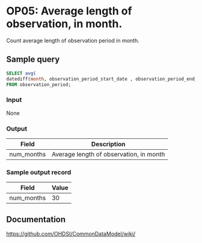 # OP05: Average length of observation, in month.

Count average length of observation period in month.

## Sample query
```sql
SELECT avg(
datediff(month, observation_period_start_date , observation_period_end_date ) ) AS num_months
FROM observation_period;
```

### Input

None

### Output

|  Field |  Description |
| --- | --- |
| num_months |  Average length of observation, in month |

### Sample output record

|  Field |  Value |
| --- | --- |
| num_months |  30 |

## Documentation
https://github.com/OHDSI/CommonDataModel/wiki/
